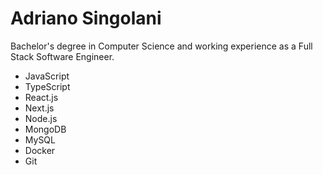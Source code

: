 # Adriano Singolani

Bachelor's degree in Computer Science and working experience as a Full Stack Software Engineer.

- JavaScript
- TypeScript
- React.js
- Next.js
- Node.js
- MongoDB
- MySQL
- Docker
- Git
